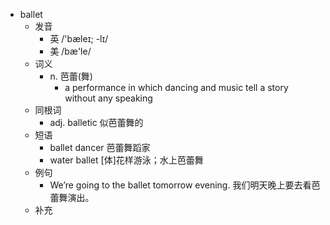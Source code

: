 - ballet
  - 发音
    - 英 /'bæleɪ; -lɪ/
    - 美 /bæ'le/
  - 词义
    - n. 芭蕾(舞)
      - a performance in which dancing and music tell a story without any speaking
  - 同根词
    - adj. balletic 似芭蕾舞的
  - 短语
    - ballet dancer 芭蕾舞蹈家
    - water ballet [体]花样游泳；水上芭蕾舞
  - 例句
    - We’re going to the ballet tomorrow evening. 我们明天晚上要去看芭蕾舞演出。
  - 补充